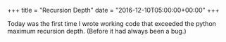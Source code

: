 +++
title = "Recursion Depth"
date = "2016-12-10T05:00:00+00:00"
+++

Today was the first time I wrote working code that exceeded the python maximum recursion depth. (Before it had always been a bug.)
			